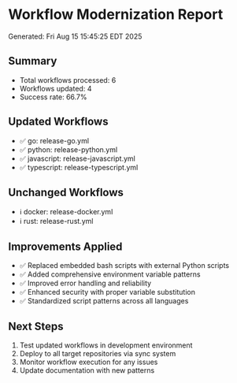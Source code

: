 # Workflow Modernization Report
Generated: Fri Aug 15 15:45:25 EDT 2025

## Summary
- Total workflows processed: 6
- Workflows updated: 4
- Success rate: 66.7%

## Updated Workflows
- ✅ go: release-go.yml
- ✅ python: release-python.yml
- ✅ javascript: release-javascript.yml
- ✅ typescript: release-typescript.yml

## Unchanged Workflows
- ℹ️  docker: release-docker.yml
- ℹ️  rust: release-rust.yml

## Improvements Applied
- ✅ Replaced embedded bash scripts with external Python scripts
- ✅ Added comprehensive environment variable patterns
- ✅ Improved error handling and reliability
- ✅ Enhanced security with proper variable substitution
- ✅ Standardized script patterns across all languages

## Next Steps
1. Test updated workflows in development environment
2. Deploy to all target repositories via sync system
3. Monitor workflow execution for any issues
4. Update documentation with new patterns